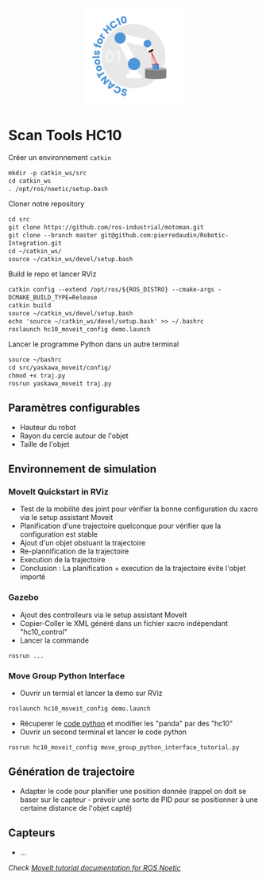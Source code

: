 <p align="center">
  <img src="/img/logo.png" alt="" width="200"/>
</p>

# Scan Tools HC10

Créer un environnement `catkin`
```
mkdir -p catkin_ws/src
cd catkin_ws
. /opt/ros/noetic/setup.bash
```

Cloner notre repository
```
cd src
git clone https://github.com/ros-industrial/motoman.git
git clone --branch master git@github.com:pierredaudin/Robotic-Integration.git
cd ~/catkin_ws/
source ~/catkin_ws/devel/setup.bash
```

Build le repo et lancer RViz
```
catkin config --extend /opt/ros/${ROS_DISTRO} --cmake-args -DCMAKE_BUILD_TYPE=Release
catkin build
source ~/catkin_ws/devel/setup.bash
echo 'source ~/catkin_ws/devel/setup.bash' >> ~/.bashrc
roslaunch hc10_moveit_config demo.launch
```

Lancer le programme Python dans un autre terminal
```
source ~/bashrc
cd src/yaskawa_moveit/config/
chmod +x traj.py
rosrun yaskawa_moveit traj.py
```

## Paramètres configurables
* Hauteur du robot
* Rayon du cercle autour de l'objet
* Taille de l'objet

## Environnement de simulation

### MoveIt Quickstart in RViz
- Test de la mobilité des joint pour vérifier la bonne configuration du xacro via le setup assistant Moveit
- Planification d'une trajectoire quelconque pour vérifier que la configuration est stable
- Ajout d'un objet obstuant la trajectoire
- Re-plannification de la trajectoire
- Execution de la trajectoire
- Conclusion : La planification + execution de la trajectoire évite l'objet importé

### Gazebo
- Ajout des controlleurs via le setup assistant MoveIt
- Copier-Coller le XML généré dans un fichier xacro indépendant "hc10_control"
- Lancer la commande
```
rosrun ...
```

### Move Group Python Interface
- Ouvrir un termial et lancer la demo sur RViz 
```
roslaunch hc10_moveit_config demo.launch
```
- Récuperer le [code python](https://github.com/moveit/moveit_tutorials/blob/master/doc/move_group_python_interface/scripts/move_group_python_interface_tutorial.py) et modifier les "panda" par des "hc10"
- Ouvrir un second terminal et lancer le code python
```
rosrun hc10_moveit_config move_group_python_interface_tutorial.py
```

## Génération de trajectoire
- Adapter le code pour planifier une position donnée (rappel on doit se baser sur le capteur - prévoir une sorte de PID pour se positionner à une certaine distance de l'objet capté)

## Capteurs
- ...

*Check [MoveIt tutorial documentation for ROS Noetic](https://moveit.github.io/moveit_tutorials/)*

